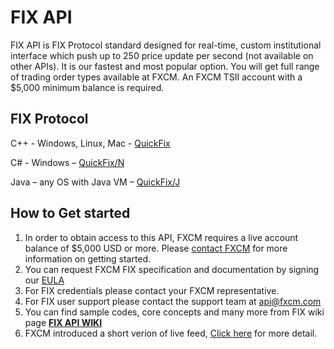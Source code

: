 # FIX API

FIX API is FIX Protocol standard designed for real-time, custom institutional interface which push up to 250 price update per second (not available on other APIs). It is our fastest and most popular option. You will get full range of trading order types available at FXCM. An FXCM TSII account with a $5,000 minimum balance is required.

## FIX Protocol
C++ - Windows, Linux, Mac - <a href="http://www.quickfixengine.org/">QuickFix</a>

C# - Windows – <a href="http://quickfixn.org/">QuickFix/N</a>

Java – any OS with Java VM – <a href="http://www.quickfixj.org/">QuickFix/J</a>

## How to Get started

1. In order to obtain access to this API, FXCM requires a live account balance of $5,000 USD or more. Please [contact FXCM](https://www.fxcm.com/support/contact-client-support/) for more information on getting started.
2. You can request FXCM FIX specification and documentation by signing our [EULA](https://www.fxcm.com/forms/eula/)
3. For FIX credentials please contact your FXCM representative.
4. For FIX user support please contact the support team at api@fxcm.com
5. You can find sample codes, core concepts and many more from FIX wiki page
[**FIX API WIKI**](https://apiwiki.fxcorporate.com/doku.php?id=fix_api/)
6. FXCM introduced a short verion of live feed, [Click here](https://docs.fxcorporate.com/api-message-info.pdf) for more detail.

